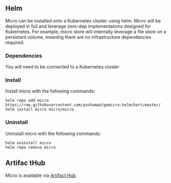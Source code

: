 ## Helm

Micro can be installed onto a Kubernetes cluster using helm. Micro will be deployed in full and leverage zero-dep implementations designed for Kubernetes. For example, micro store will internally leverage a file store on a persistant volume, meaning there are no infrastructure dependancies required.

### Dependencies

You will need to be connected to a Kubernetes cluster

### Install

Install micro with the following commands:

```shell
helm repo add micro https://raw.githubusercontent.com/pashamad/gomicro-helmchart/master/
helm install micro micro/micro
```

### Uninstall

Uninstall micro with the following commands:

```shell
helm uninstall micro
helm repo remove micro
```

## Artifac tHub

Micro is available via [Artifact Hub](https://artifacthub.io/packages/helm/micro/micro)
